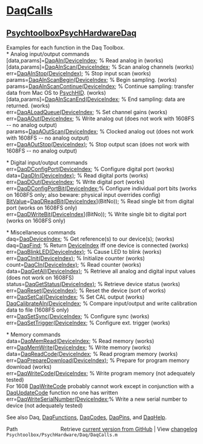 # [DaqCalls](DaqCalls)
## [Psychtoolbox](Psychtoolbox)[PsychHardware](PsychHardware)[Daq](Daq)

Examples for each function in the Daq Toolbox.  
\* Analog input/output commands    
[data,params]=[DaqAIn](DaqAIn)[(DeviceIndex]((DeviceIndex),options);                   % Read analog in (works)  
[data,params]=[DaqAInScan](DaqAInScan)[(DeviceIndex]((DeviceIndex),options);               % Scan analog channels (works)  
          err=[DaqAInStop](DaqAInStop)[(DeviceIndex)]((DeviceIndex));                       % Stop input scan (works)  
       params=[DaqAInScanBegin](DaqAInScanBegin)[(DeviceIndex]((DeviceIndex),options);          % Begin sampling. (works)  
       params=[DaqAInScanContinue](DaqAInScanContinue)[(DeviceIndex]((DeviceIndex),options);       % Continue sampling: transfer data from Mac OS to [PsychHID](PsychHID). (works)  
[data,params]=[DaqAInScanEnd](DaqAInScanEnd)[(DeviceIndex]((DeviceIndex),options);            % End sampling: data are returned. (works)  
          err=[DaqALoadQueue](DaqALoadQueue)[(DeviceIndex]((DeviceIndex),channel,gain);       % Set channel gains (works)  
          err=[DaqAOut](DaqAOut)[(DeviceIndex]((DeviceIndex),channel,v);                % Write analog out (does not work with 1608FS -- no analog output)  
       params=[DaqAOutScan](DaqAOutScan)[(DeviceIndex]((DeviceIndex),v,options);            % Clocked analog out (does not work with 1608FS -- no analog output)  
          err=[DaqAOutStop](DaqAOutStop)[(DeviceIndex)]((DeviceIndex));                      % Stop output scan (does not work with 1608FS -- no analog output)  
  
\* Digital input/output commands   
          err=[DaqDConfigPort](DaqDConfigPort)[(DeviceIndex]((DeviceIndex),port,direction);    % Configure digital port (works)  
         data=[DaqDIn](DaqDIn)[(DeviceIndex)]((DeviceIndex));                           % Read digital ports (works)  
          err=[DaqDOut](DaqDOut)[(DeviceIndex]((DeviceIndex),port,data);                % Write digital port (works)  
          err=[DaqDConfigPortBit](DaqDConfigPortBit)[(DeviceIndex]((DeviceIndex),[BitNo](BitNo),direction);% Configure individual port bits (works on 1608FS only; also beware: physical input overrides config)  
     [BitValue](BitValue)=[DaqDReadBit](DaqDReadBit)[(DeviceIndex]((DeviceIndex),[BitNo)](BitNo));                % Read single bit from digital port (works on 1608FS only)  
          err=[DaqDWriteBit](DaqDWriteBit)[(DeviceIndex]((DeviceIndex),[BitNo)](BitNo));               % Write single bit to digital port (works on 1608FS only)  
  
\* Miscellaneous commands      
          daq=[DaqDeviceIndex](DaqDeviceIndex);                                % Get reference(s) to our device(s); (works)  
          daq=[DaqFind](DaqFind);                                       % Return [DeviceIndex](DeviceIndex) iff one device is connected (works)  
          err=[DaqBlinkLED](DaqBlinkLED)[(DeviceIndex)]((DeviceIndex));                      % Cause LED to blink (works)  
          err=[DaqCInit](DaqCInit)[(DeviceIndex)]((DeviceIndex));                         % Initialize counter (works)  
        count=[DaqCIn](DaqCIn)[(DeviceIndex)]((DeviceIndex));                           % Read counter (works)  
         data=[DaqGetAll](DaqGetAll)[(DeviceIndex)]((DeviceIndex));                        % Retrieve all analog and digital input values (does not work on 1608FS)  
       status=[DaqGetStatus](DaqGetStatus)[(DeviceIndex)]((DeviceIndex));                     % Retrieve device status (works)  
          err=[DaqReset](DaqReset)[(DeviceIndex)]((DeviceIndex));                         % Reset the device (sort of works)  
          err=[DaqSetCal](DaqSetCal)[(DeviceIndex]((DeviceIndex),on);                     % Set CAL output (works)  
              [DaqCalibrateAIn](DaqCalibrateAIn)[(DeviceIndex]((DeviceIndex),channel);          % Compare input/output and write calibration data to file (1608FS only)  
          err=[DaqSetSync](DaqSetSync)[(DeviceIndex]((DeviceIndex),type);                  % Configure sync (works)  
          err=[DaqSetTrigger](DaqSetTrigger)[(DeviceIndex]((DeviceIndex),rising);             % Configure ext. trigger (works)  
  
\* Memory commands     
         data=[DaqMemRead](DaqMemRead)[(DeviceIndex]((DeviceIndex),address,bytes);         % Read memory (works)  
          err=[DaqMemWrite](DaqMemWrite)[(DeviceIndex]((DeviceIndex),address,data);         % Write memory (works)  
         data=[DaqReadCode](DaqReadCode)[(DeviceIndex]((DeviceIndex),address,bytes);        % Read program memory (works)  
          err=[DaqPrepareDownload](DaqPrepareDownload)[(DeviceIndex)]((DeviceIndex));               % Prepare for program memory download (works)  
          err=[DaqWriteCode](DaqWriteCode)[(DeviceIndex]((DeviceIndex),address,data);        % Write program memory (not adequately tested)  
For 1608 [DaqWriteCode](DaqWriteCode) probably cannot work except in conjunction with a [DaqUpdateCode](DaqUpdateCode) function no one has written  
          err=[DaqWriteSerialNumber](DaqWriteSerialNumber)[(DeviceIndex]((DeviceIndex),serialstring);% Write a new serial number to device (not adequately tested)  
  
See also Daq, [DaqFunctions](DaqFunctions), [DaqCodes](DaqCodes), [DaqPins](DaqPins), and [DaqHelp](DaqHelp).  




<div class="code_header" style="text-align:right;">
  <span style="float:left;">Path&nbsp;&nbsp;</span> <span class="counter">Retrieve <a href=
  "https://raw.github.com/Psychtoolbox-3/Psychtoolbox-3/beta/Psychtoolbox/PsychHardware/Daq/DaqCalls.m">current version from GitHub</a> | View <a href=
  "https://github.com/Psychtoolbox-3/Psychtoolbox-3/commits/beta/Psychtoolbox/PsychHardware/Daq/DaqCalls.m">changelog</a></span>
</div>
<div class="code">
  <code>Psychtoolbox/PsychHardware/Daq/DaqCalls.m</code>
</div>

